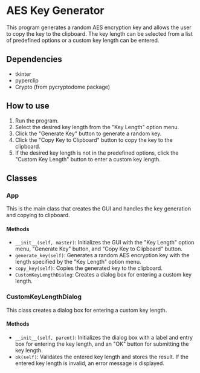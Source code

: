 <!DOCTYPE html>
<html>
  <body>
    <h1>AES Key Generator</h1>
    <p>This program generates a random AES encryption key and allows the user to copy the key to the clipboard. The key length can be selected from a list of predefined options or a custom key length can be entered.</p>
    <h2>Dependencies</h2>
    <ul>
      <li>tkinter</li>
      <li>pyperclip</li>
      <li>Crypto (from pycryptodome package)</li>
    </ul>
    <h2>How to use</h2>
    <ol>
      <li>Run the program.</li>
      <li>Select the desired key length from the "Key Length" option menu.</li>
      <li>Click the "Generate Key" button to generate a random key.</li>
      <li>Click the "Copy Key to Clipboard" button to copy the key to the clipboard.</li>
      <li>If the desired key length is not in the predefined options, click the "Custom Key Length" button to enter a custom key length.</li>
    </ol>
    <h2>Classes</h2>
    <h3>App</h3>
    <p>This is the main class that creates the GUI and handles the key generation and copying to clipboard.</p>
    <h4>Methods</h4>
    <ul>
      <li><code>__init__(self, master)</code>: Initializes the GUI with the "Key Length" option menu, "Generate Key" button, and "Copy Key to Clipboard" button.</li>
      <li><code>generate_key(self)</code>: Generates a random AES encryption key with the length specified by the "Key Length" option menu.</li>
      <li><code>copy_key(self)</code>: Copies the generated key to the clipboard.</li>
      <li><code>CustomKeyLengthDialog</code>: Creates a dialog box for entering a custom key length.</li>
    </ul>
    <h3>CustomKeyLengthDialog</h3>
    <p>This class creates a dialog box for entering a custom key length.</p>
    <h4>Methods</h4>
    <ul>
      <li><code>__init__(self, parent)</code>: Initializes the dialog box with a label and entry box for entering the key length, and an "OK" button for submitting the key length.</li>
      <li><code>ok(self)</code>: Validates the entered key length and stores the result. If the entered key length is invalid, an error message is displayed.</li>
    </ul>
  </body>
</html>
